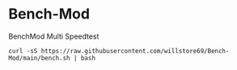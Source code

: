 # Bench-Mod
BenchMod Multi Speedtest

```
curl -sS https://raw.githubusercontent.com/willstore69/Bench-Mod/main/bench.sh | bash
```
